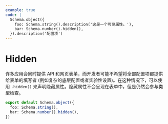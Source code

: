 ```yaml
---
example: true
code: |
  Schema.object({
    foo: Schema.string().description('这是一个可见属性。'),
    bar: Schema.number().hidden(),
  }).description('配置项')
---
```


# Hidden

许多应用会同时提供 API 和网页表单，而开发者可能不希望将全部配置项都提供给表单的填写者 (例如复杂的底层配置或者实验性设置)。在这种情况下，可以使用 `.hidden()` 来声明隐藏属性。隐藏属性不会呈现在表单中，但是仍然会参与类型检查。

```ts
export default Schema.object({
  foo: Schema.string(),
  bar: Schema.number().hidden(),
})
```
